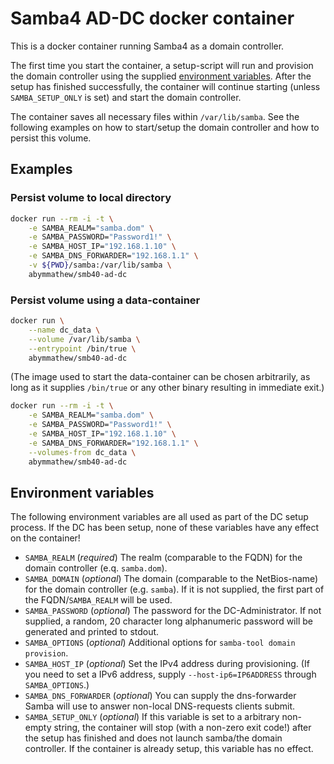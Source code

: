 # Samba4 AD-DC docker container

This is a docker container running Samba4 as a domain controller.

The first time you start the container, a setup-script will run and provision the domain controller using the supplied [environment variables](#environment-variables).
After the setup has finished successfully, the container will continue starting (unless `SAMBA_SETUP_ONLY` is set) and start the domain controller.

The container saves all necessary files within `/var/lib/samba`.
See the following examples on how to start/setup the domain controller and how to persist this volume.

## Examples

### Persist volume to local directory

```bash
docker run --rm -i -t \
    -e SAMBA_REALM="samba.dom" \
    -e SAMBA_PASSWORD="Password1!" \
    -e SAMBA_HOST_IP="192.168.1.10" \
    -e SAMBA_DNS_FORWARDER="192.168.1.1" \
    -v ${PWD}/samba:/var/lib/samba \
    abymmathew/smb40-ad-dc
```

### Persist volume using a data-container

```bash
docker run \
    --name dc_data \
    --volume /var/lib/samba \
    --entrypoint /bin/true \
    abymmathew/smb40-ad-dc
```

(The image used to start the data-container can be chosen arbitrarily, as long as it supplies `/bin/true` or any other binary resulting in immediate exit.)

```bash
docker run --rm -i -t \
    -e SAMBA_REALM="samba.dom" \
    -e SAMBA_PASSWORD="Password1!" \
    -e SAMBA_HOST_IP="192.168.1.10" \
    -e SAMBA_DNS_FORWARDER="192.168.1.1" \
    --volumes-from dc_data \
    abymmathew/smb40-ad-dc
```

## Environment variables

The following environment variables are all used as part of the DC setup process.
If the DC has been setup, none of these variables have any effect on the container!

- `SAMBA_REALM` (*required*) The realm (comparable to the FQDN) for the domain controller (e.q. `samba.dom`).
- `SAMBA_DOMAIN` (*optional*) The domain (comparable to the NetBios-name) for the domain controller (e.g. `samba`).
    If it is not supplied, the first part of the FQDN/`SAMBA_REALM` will be used.
- `SAMBA_PASSWORD` (*optional*) The password for the DC-Administrator.
    If not supplied, a random, 20 character long alphanumeric password will be generated and printed to stdout.
- `SAMBA_OPTIONS` (*optional*) Additional options for `samba-tool domain provision`.
- `SAMBA_HOST_IP` (*optional*) Set the IPv4 address during provisioning.
    (If you need to set a IPv6 address, supply `--host-ip6=IP6ADDRESS` through `SAMBA_OPTIONS`.)
- `SAMBA_DNS_FORWARDER` (*optional*) You can supply the dns-forwarder Samba will use to answer non-local DNS-requests clients submit.
- `SAMBA_SETUP_ONLY` (*optional*) If this variable is set to a arbitrary non-empty string, the container will stop (with a non-zero exit code!) after the setup has finished and does not launch samba/the domain controller.
    If the container is already setup, this variable has no effect.

